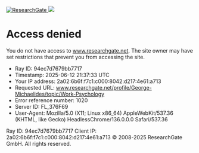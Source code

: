 [ ![ResearchGate](https://www.researchgate.net/profile/George-Michaelides/topic/Work-Psychology) ](https://www.researchgate.net)
![](https://www.researchgate.net/profile/George-Michaelides/topic/Work-Psychology)
# Access denied
You do not have access to www.researchgate.net.
The site owner may have set restrictions that prevent you from accessing the site.
  * Ray ID: 94ec7d7679bb7717
  * Timestamp: 2025-06-12 21:37:33 UTC
  * Your IP address: 2a02:6b6f:f7c1:c000:8042:d217:4e61:a713
  * Requested URL: www.researchgate.net/profile/George-Michaelides/topic/Work-Psychology 
  * Error reference number: 1020
  * Server ID: FL_376F69
  * User-Agent: Mozilla/5.0 (X11; Linux x86_64) AppleWebKit/537.36 (KHTML, like Gecko) HeadlessChrome/136.0.0.0 Safari/537.36


Ray ID: 94ec7d7679bb7717
Client IP: 2a02:6b6f:f7c1:c000:8042:d217:4e61:a713
© 2008-2025 ResearchGate GmbH. All rights reserved.
